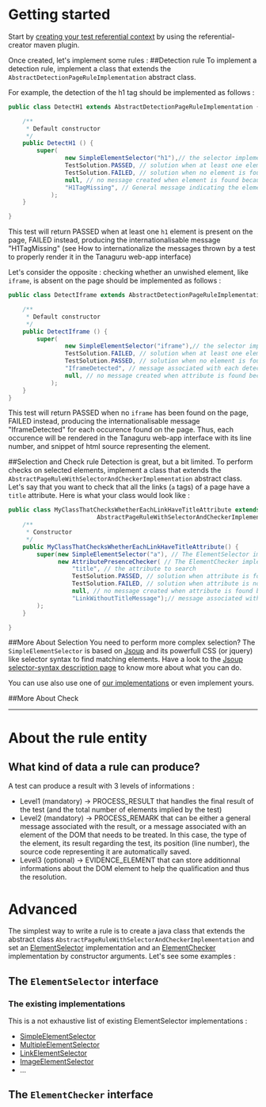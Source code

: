 # Getting started

Start by [creating your test referential context](/Tanaguru/Tanaguru/wiki/How-to-create-your-own-referential) by using the referential-creator maven plugin. 

Once created, let's implement some rules : 
##Detection rule
To implement a detection rule, implement a class that extends the `AbstractDetectionPageRuleImplementation` abstract class. 

For example, the detection of the h1 tag should be implemented as follows : 

```java
public class DetectH1 extends AbstractDetectionPageRuleImplementation {

    /**
     * Default constructor
     */
    public DetectH1 () {
        super(
                new SimpleElementSelector("h1"),// the selector implementation that performs the selection
                TestSolution.PASSED, // solution when at least one element is found
                TestSolution.FAILED, // solution when no element is found
                null, // no message created when element is found because passed doesn't produce message
                "H1TagMissing", // General message indicating the element is not present on the page
            );
    }

}
```
This test will return PASSED when at least one `h1` element is present on the page, FAILED instead, producing the internationalisable message "H1TagMissing" (see How to internationalize the messages thrown by a test to properly render it in the Tanaguru web-app interface)

Let's consider the opposite : checking whether an unwished element, like `iframe`, is absent on the page should be implemented as follows : 
```java
public class DetectIframe extends AbstractDetectionPageRuleImplementation {

    /**
     * Default constructor
     */
    public DetectIframe () {
        super(
                new SimpleElementSelector("iframe"),// the selector implementation that performs the selection
                TestSolution.FAILED, // solution when at least one element is found
                TestSolution.PASSED, // solution when no element is found
                "IframeDetected", // message associated with each detected element
                null, // no message created when attribute is found because passed doesn't produce message
            );
    }
}
```
This test will return PASSED when no `iframe` has been found on the page, FAILED instead, producing the internationalisable message "IframeDetected" for each occurence found on the page. Thus, each occurence will be rendered in the  Tanaguru web-app interface with its line number, and snippet of html source representing the element.

##Selection and Check rule
Detection is great, but a bit limited. To perform checks on selected elements, implement a class that extends the `AbstractPageRuleWithSelectorAndCheckerImplementation` abstract class.  
Let's say that you want to check that all the links (`a` tags) of a page have a `title` attribute. Here is what your class would look like : 

```java
public class MyClassThatChecksWhetherEachLinkHaveTitleAttribute extends 
                         AbstractPageRuleWithSelectorAndCheckerImplementation {
    /**
     * Constructor
     */
    public MyClassThatChecksWhetherEachLinkHaveTitleAttribute() {
        super(new SimpleElementSelector("a"), // The ElementSelector implementation
              new AttributePresenceChecker( // The ElementChecker implementation
                  "title", // the attribute to search
                  TestSolution.PASSED, // solution when attribute is found
                  TestSolution.FAILED, // solution when attribute is not found
                  null, // no message created when attribute is found because passed doesn't produce message
                  "LinkWithoutTitleMessage");// message associated with element when attribute is not found
        );
    }

}
```

##More About Selection
You need to perform more complex selection? The `SimpleElementSelector` is based on [Jsoup](http://jsoup.org) and its powerfull CSS (or jquery) like selector syntax to find matching elements. Have a look to the [Jsoup selector-syntax description page](http://jsoup.org/cookbook/extracting-data/selector-syntax) to know more about what you can do.

You can use also use one of [our implementations](#the-existing-implementations) or even implement yours. 

##More About Check

***

# About the rule entity
 
## What kind of data a rule can produce? 

A test can produce a result with 3 levels of informations : 
* Level1 (mandatory) -> PROCESS_RESULT that handles the final result of the test (and the total number of elements implied by the test)
* Level2 (mandatory) -> PROCESS_REMARK that can be either a general message associated with the result, or a message associated with an element of the DOM that needs to be treated. In this case, the type of the element, its result regarding the test, its position (line number), the source code representing it are automatically saved.
* Level3 (optional) -> EVIDENCE_ELEMENT that can store additionnal informations about the DOM element to help the qualification and thus the resolution.

# Advanced

The simplest way to write a rule is to create a java class that extends the abstract class `AbstractPageRuleWithSelectorAndCheckerImplementation` and set an [ElementSelector](http://tanaguru.org/Javadoc/3.0.2/org/opens/tanaguru/rules/elementselector/ElementSelector.html) implementation and an [ElementChecker](http://tanaguru.org/Javadoc/3.0.2/org/opens/tanaguru/rules/elementchecker/ElementChecker.htlm) implementation by constructor arguments. Let's see some examples :

## The `ElementSelector` interface
### The existing implementations 
This is a not exhaustive list of existing ElementSelector implementations : 
* [SimpleElementSelector](http://tanaguru.org/Javadoc/3.0.2/org/opens/tanaguru/rules/elementselector/SimpleElementSelector.html)
* [MultipleElementSelector](http://tanaguru.org/Javadoc/3.0.2/org/opens/tanaguru/rules/elementselector/MultipleElementSelector.html)
* [LinkElementSelector](http://tanaguru.org/Javadoc/3.0.2/org/opens/tanaguru/rules/elementselector/LinkElementSelector.html)
* [ImageElementSelector](http://tanaguru.org/Javadoc/3.0.2/org/opens/tanaguru/rules/elementselector/ImageElementSelector.html)
* ...

## The `ElementChecker` interface